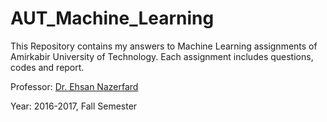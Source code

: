 # AUT_Machine_Learning
This Repository contains my answers to Machine Learning assignments of Amirkabir University of Technology. Each assignment includes questions, codes and report.  

Professor: [Dr. Ehsan Nazerfard](https://ceit.aut.ac.ir/~nazerfard/main.htm)  

Year: 2016-2017, Fall Semester
